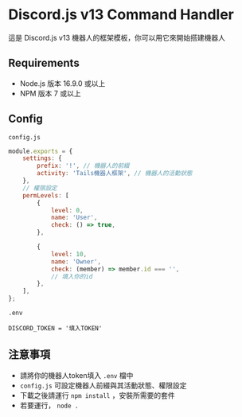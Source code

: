 # Discord.js v13 Command Handler

這是 Discord.js v13 機器人的框架模板，你可以用它來開始搭建機器人

## Requirements

* Node.js 版本 16.9.0 或以上
* NPM 版本 7 或以上

## Config

`config.js`

```js
module.exports = {
    settings: {
        prefix: '!', // 機器人的前綴
        activity: 'Tails機器人框架', // 機器人的活動狀態
    },
    // 權限設定
    permLevels: [
        {
            level: 0,
            name: 'User',
            check: () => true,
        },

        {
            level: 10,
            name: 'Owner',
            check: (member) => member.id === '',
            // 填入你的id
        },
    ],
};
```

`.env`

```env
DISCORD_TOKEN = '填入TOKEN'
```

## 注意事項

* 請將你的機器人token填入 `.env` 檔中
* `config.js` 可設定機器人前綴與其活動狀態、權限設定
* 下載之後請運行 `npm install` ，安裝所需要的套件
* 若要運行， `node .`

